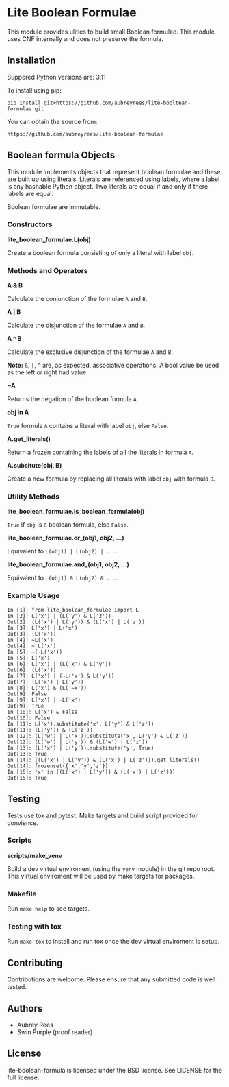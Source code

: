# Lite Boolean Formulae

This module provides ulities to build small Boolean formulae. This
module uses CNF internally and does not preserve the
formula.

## Installation

Suppored Python versions are: 3.11

To install using pip:

```
pip install git+https://github.com/aubreyrees/lite-booltean-formulae.git
```

You can obtain the source  from:

```
https://github.com/aubreyrees/lite-boolean-formulae
```

## Boolean formula Objects
   
This module implements objects that represent boolean formulae and these are built
up using literals. Literals are referenced using labels, where a label is any hashable
Python object. Two literals are equal if and only if there labels are equal.

Boolean formulae are immutable.


### Constructors

**lite_boolean_formulae.L(obj)**

Create a boolean formula consisting of only a literal with label `obj`.

### Methods and Operators

**A & B**

Calculate the conjunction of the formulae `A` and `B`.

**A | B**

Calculate the disjunction of the formulae `A` and `B`.

**A ^ B**

Calculate the exclusive disjunction of the formulae `A` and `B`.

**Note:** `&`, `|`, `^` are, as expected, associative
operations. A bool value be used as the left or right had value.

**\~A**

Returns the negation of the boolean formula `A`.

**obj in A**

`True` formula `A` contains a literal with label `obj`, else `False`.

**A.get_literals()**

Return a frozen containing the labels of all the literals in formula `A`.

**A.subsitute(obj, B)**

Create a new formula by replacing all literals with label `obj` with formula `B`.

### Utility Methods

**lite_boolean_formulae.is_boolean_formula(obj)**

`True` if `obj` is a boolean formula, else `False`.

**lite_boolean_formulae.or_(obj1, obj2, ...)**

Equivalent to `L(obj1) | L(obj2) | ...`.

**lite_boolean_formulae.and_(obj1, obj2, ...)**

Equivalent to `L(obj1) & L(obj2) & ...`.

### Example Usage

```
In [1]: from lite_boolean_formulae import L
In [2]: L('x') | (L('y') & L('z'))
Out[2]: (L('x') | L('y')) & (L('x') | L('z')) 
In [3]: L('x') | L('x')
Out[3]: (L('x'))
In [4]: ~L('x')
Out[4]: ~ L('x')
In [5]: ~(~L('x'))
In [5]: L('x')
In [6]: L('x') | (L('x') & L('y'))
Out[6]: (L('x'))
In [7]: L('x') | (~L('x') & L('y'))
Out[7]: (L('x') | L('y'))
In [8]: L('x') & (L('~x'))
Out[9]: False
In [9]: L('x') | ~L('x')
Out[9]: True
In [10]: L('x') & False
Out[10]: False
In [11]: L('x').substitute('x', L('y') & L('z'))
Out[11]: (L('y')) & (L('z'))
In [12]: (L('w') | L('x')).substitute('x', L('y') & L('z'))
Out[12]: (L('w') | L('y')) & (L('w') | L('z'))
In [13]: (L('x') | L('y')).substitute('y', True)
Out[13]: True
In [14]: ((L('x') | L('y')) & (L('x') | L('z'))).get_literals()
Out[14]: frozenset({'x','y','z'})
In [15]: 'x' in ((L('x') | L('y')) & (L('x') | L('z')))
Out[15]: True
```

## Testing
Tests use tox and pytest. Make targets and build script provided for convience.

### Scripts

**scripts/make_venv**

Build a dev virtual enviroment (using the `venv` module) in the git repo root. This 
virtual enviroment will be used by make targets for packages.

### Makefile

Run `make help` to see targets.

### Testing with tox

Run `make tox` to install and run tox once the dev virtual enviroment is setup.

## Contributing
Contributions are welcome. Please ensure that any submitted code is well
tested.

## Authors
* Aubrey Rees
* Swin Purple (proof reader)

## License
lite-boolean-formula is licensed under the BSD license. See
LICENSE for the full license.
